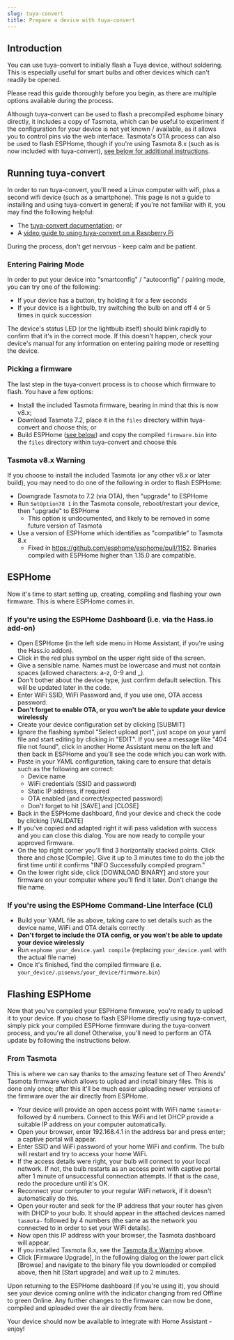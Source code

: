 ```yaml
---
slug: tuya-convert
title: Prepare a device with tuya-convert
---
```


## Introduction

You can use tuya-convert to initially flash a Tuya device, without soldering. This is especially useful for smart bulbs
and other devices which can't readily be opened.

Please read this guide thoroughly before you begin, as there are multiple options available during the process.

Although tuya-convert can be used to flash a precompiled esphome binary directly, it includes a copy of Tasmota, which
can be useful to experiment if the configuration for your device is not yet known / available, as it allows you to
control pins via the web interface. Tasmota's OTA process can also be used to flash ESPHome, though if you're using
Tasmota 8.x (such as is now included with tuya-convert), [see below for additional instructions](#tasmota-v8x-warning).

## Running tuya-convert

In order to run tuya-convert, you'll need a Linux computer with wifi, plus a second wifi device (such as a smartphone).
This page is not a guide to installing and using tuya-convert in general; if you're not familiar with it, you may find
the following helpful:

- The [tuya-convert documentation](https://github.com/ct-Open-Source/tuya-convert#requirements); or
- A [video guide to using tuya-convert on a Raspberry Pi](https://www.digiblur.com/2019/11/tuya-convert-2-flash-tuya-smartlife.html)

During the process, don't get nervous - keep calm and be patient.

### Entering Pairing Mode

In order to put your device into "smartconfig" / "autoconfig" / pairing mode, you can try one of the following:

- If your device has a button, try holding it for a few seconds
- If your device is a lightbulb, try switching the bulb on and off 4 or 5 times in quick succession

The device's status LED (or the lightbulb itself) should blink rapidly to confirm that it's in the correct mode. If this
doesn't happen, check your device's manual for any information on entering pairing mode or resetting the device.

### Picking a firmware

The last step in the tuya-convert process is to choose which firmware to flash. You have a few options:

- Install the included Tasmota firmware, bearing in mind that this is now v8.x;
- Download Tasmota 7.2, place it in the `files` directory within tuya-convert and choose this; or
- Build ESPHome ([see below](#esphome)) and copy the compiled `firmware.bin` into the `files` directory within
  tuya-convert and choose this

### Tasmota v8.x Warning

If you choose to install the included Tasmota (or any other v8.x or later build), you may need to do one of the
following in order to flash ESPHome:

- Downgrade Tasmota to 7.2 (via OTA), then "upgrade" to ESPHome
- Run `SetOption78 1` in the Tasmota console, reboot/restart your device, then "upgrade" to ESPHome
  - This option is undocumented, and likely to be removed in some future version of Tasmota
- Use a version of ESPHome which identifies as "compatible" to Tasmota 8.x
  - Fixed in <https://github.com/esphome/esphome/pull/1152>. Binaries compiled with ESPHome higher than 1.15.0 are
    compatible.

## ESPHome

Now it's time to start setting up, creating, compiling and flashing your own firmware. This is where ESPHome comes in.

### If you're using the ESPHome Dashboard (i.e. via the Hass.io add-on)

- Open ESPHome (in the left side menu in Home Assistant, if you're using the Hass.io addon).
- Click in the red plus symbol on the upper right side of the screen.
- Give a sensible name. Names must be lowercase and must not contain spaces (allowed characters: a-z, 0-9 and \_).
- Don't bother about the device type, just confirm default selection. This will be updated later in the code.
- Enter WiFi SSID, WiFi Password and, if you use one, OTA access password.
- **Don't forget to enable OTA, or you won't be able to update your device wirelessly**
- Create your device configuration set by clicking [SUBMIT]
- Ignore the flashing symbol "Select upload port", just scope on your yaml file and start editing by clicking in "EDIT".
  If you see a message like "404 file not found", click in another Home Assistant menu on the left and then back in
  ESPHome and you'll see the code which you can work with.
- Paste in your YAML configuration, taking care to ensure that details such as the following are correct:
  - Device name
  - WiFi credentials (SSID and password)
  - Static IP address, if required
  - OTA enabled (and correct/expected password)
  - Don't forget to hit [SAVE] and [CLOSE]
- Back in the ESPHome dashboard, find your device and check the code by clicking [VALIDATE]
- If you've copied and adapted right it will pass validation with success and you can close this dialog. You are now
  ready to compile your approved firmware.
- On the top right corner you'll find 3 horizontally stacked points. Click there and chose [Compile]. Give it up to 3
  minutes time to do the job the first time until it confirms "INFO Successfully compiled program."
- On the lower right side, click [DOWNLOAD BINARY] and store your firmware on your computer where you'll find it later.
  Don't change the file name.

### If you're using the ESPHome Command-Line Interface (CLI)

- Build your YAML file as above, taking care to set details such as the device name, WiFi and OTA details correctly
- **Don't forget to include the OTA config, or you won't be able to update your device wirelessly**
- Run `esphome your_device.yaml compile` (replacing `your_device.yaml` with the actual file name)
- Once it's finished, find the compiled firmware (i.e. `your_device/.pioenvs/your_device/firmware.bin`)

## Flashing ESPHome

Now that you've compiled your ESPHome firmware, you're ready to upload it to your device. If you chose to flash ESPHome
directly using tuya-convert, simply pick your compiled ESPHome firmware during the tuya-convert process, and you're all
done! Otherwise, you'll need to perform an OTA update by following the instructions below.

### From Tasmota

This is where we can say thanks to the amazing feature set of Theo Arends' Tasmota firmware which allows to upload and
install binary files. This is done only once; after this it'll be much easier uploading newer versions of the firmware
over the air directly from ESPHome.

- Your device will provide an open access point with WiFi name `tasmota`- followed by 4 numbers. Connect to this WiFi
  and let DHCP provide a suitable IP address on your computer automatically.
- Open your browser, enter 192.168.4.1 in the address bar and press enter; a captive portal will appear.
- Enter SSID and WiFi password of your home WiFi and confirm. The bulb will restart and try to access your home WiFi.
- If the access details were right, your bulb will connect to your local network. If not, the bulb restarts as an access
  point with captive portal after 1 minute of unsuccessful connection attempts. If that is the case, redo the procedure
  until it's OK.
- Reconnect your computer to your regular WiFi network, if it doesn't automatically do this.
- Open your router and seek for the IP address that your router has given with DHCP to your bulb. It should appear in
  the attached devices named `tasmota-` followed by 4 numbers (the same as the network you connected to in order to set
  your WiFi details).
- Now open this IP address with your browser, the Tasmota dashboard will appear.
- If you installed Tasmota 8.x, see the [Tasmota 8.x Warning](#tasmota-v8x-warning) above.
- Click [Firmware Upgrade], in the following dialog on the lower part click [Browse] and navigate to the binary file you
  downloaded or compiled above, then hit [Start upgrade] and wait up to 2 minutes.

Upon returning to the ESPHome dashboard (if you're using it), you should see your device coming online with the
indicator changing from red Offline to green Online. Any further changes to the firmware can now be done, compiled and
uploaded over the air directly from here.

Your device should now be available to integrate with Home Assistant - enjoy!

